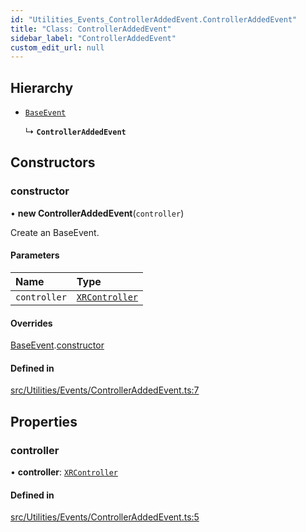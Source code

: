 ```yaml
---
id: "Utilities_Events_ControllerAddedEvent.ControllerAddedEvent"
title: "Class: ControllerAddedEvent"
sidebar_label: "ControllerAddedEvent"
custom_edit_url: null
---
```




## Hierarchy

- [`BaseEvent`](../Utilities_BaseEvent.BaseEvent)

  ↳ **`ControllerAddedEvent`**

## Constructors

### constructor

• **new ControllerAddedEvent**(`controller`)

Create an BaseEvent.

#### Parameters

| Name | Type |
| :------ | :------ |
| `controller` | [`XRController`](../../Renderer/VR/Renderer_VR_XRController.XRController) |

#### Overrides

[BaseEvent](../Utilities_BaseEvent.BaseEvent).[constructor](../Utilities_BaseEvent.BaseEvent#constructor)

#### Defined in

[src/Utilities/Events/ControllerAddedEvent.ts:7](https://github.com/ZeaInc/zea-engine/blob/22cb841fb/src/Utilities/Events/ControllerAddedEvent.ts#L7)

## Properties

### controller

• **controller**: [`XRController`](../../Renderer/VR/Renderer_VR_XRController.XRController)

#### Defined in

[src/Utilities/Events/ControllerAddedEvent.ts:5](https://github.com/ZeaInc/zea-engine/blob/22cb841fb/src/Utilities/Events/ControllerAddedEvent.ts#L5)

